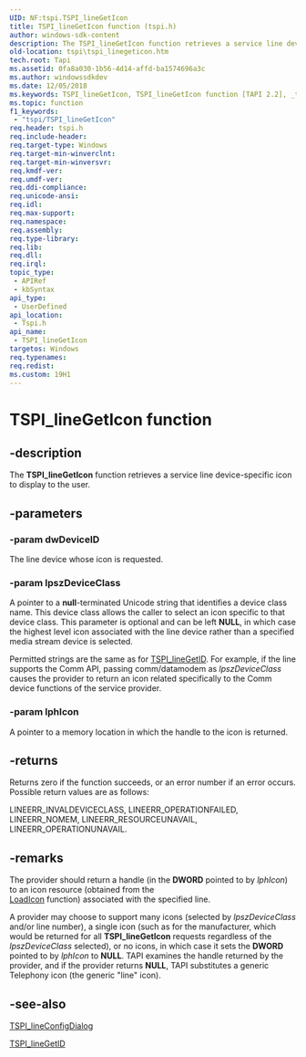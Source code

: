 ```yaml
---
UID: NF:tspi.TSPI_lineGetIcon
title: TSPI_lineGetIcon function (tspi.h)
author: windows-sdk-content
description: The TSPI_lineGetIcon function retrieves a service line device-specific icon to display to the user.
old-location: tspi\tspi_linegeticon.htm
tech.root: Tapi
ms.assetid: 0fa8a030-1b56-4d14-affd-ba1574696a3c
ms.author: windowssdkdev
ms.date: 12/05/2018
ms.keywords: TSPI_lineGetIcon, TSPI_lineGetIcon function [TAPI 2.2], _tspi_tspi_linegeticon, tspi.tspi_linegeticon, tspi/TSPI_lineGetIcon
ms.topic: function
f1_keywords: 
 - "tspi/TSPI_lineGetIcon"
req.header: tspi.h
req.include-header: 
req.target-type: Windows
req.target-min-winverclnt: 
req.target-min-winversvr: 
req.kmdf-ver: 
req.umdf-ver: 
req.ddi-compliance: 
req.unicode-ansi: 
req.idl: 
req.max-support: 
req.namespace: 
req.assembly: 
req.type-library: 
req.lib: 
req.dll: 
req.irql: 
topic_type:
 - APIRef
 - kbSyntax
api_type:
 - UserDefined
api_location:
 - Tspi.h
api_name:
 - TSPI_lineGetIcon
targetos: Windows
req.typenames: 
req.redist: 
ms.custom: 19H1
---
```


# TSPI_lineGetIcon function


## -description


The 
<b>TSPI_lineGetIcon</b> function retrieves a service line device-specific icon to display to the user.


## -parameters




### -param dwDeviceID

The line device whose icon is requested.


### -param lpszDeviceClass

A pointer to a <b>null</b>-terminated Unicode string that identifies a device class name. This device class allows the caller to select an icon specific to that device class. This parameter is optional and can be left <b>NULL</b>, in which case the highest level icon associated with the line device rather than a specified media stream device is selected. 




Permitted strings are the same as for 
<a href="https://docs.microsoft.com/windows/desktop/api/tspi/nf-tspi-tspi_linegetid">TSPI_lineGetID</a>. For example, if the line supports the Comm API, passing comm/datamodem as <i>lpszDeviceClass</i> causes the provider to return an icon related specifically to the Comm device functions of the service provider.


### -param lphIcon

A pointer to a memory location in which the handle to the icon is returned.


## -returns



Returns zero if the function succeeds, or an error number if an error occurs. Possible return values are as follows:

LINEERR_INVALDEVICECLASS, LINEERR_OPERATIONFAILED, LINEERR_NOMEM, LINEERR_RESOURCEUNAVAIL, LINEERR_OPERATIONUNAVAIL.




## -remarks



The provider should return a handle (in the <b>DWORD</b> pointed to by <i>lphIcon</i>) to an icon resource (obtained from the  
<a href="https://docs.microsoft.com/windows/desktop/api/winuser/nf-winuser-loadicona">LoadIcon</a> function) associated with the specified line.

A provider may choose to support many icons (selected by <i>lpszDeviceClass</i> and/or line number), a single icon (such as for the manufacturer, which would be returned for all 
<b>TSPI_lineGetIcon</b> requests regardless of the <i>lpszDeviceClass</i> selected), or no icons, in which case it sets the <b>DWORD</b> pointed to by <i>lphIcon</i> to <b>NULL</b>. TAPI examines the handle returned by the provider, and if the provider returns <b>NULL</b>, TAPI substitutes a generic  Telephony icon (the generic "line" icon).




## -see-also




<a href="https://docs.microsoft.com/windows/desktop/api/tspi/nf-tspi-tspi_lineconfigdialog">TSPI_lineConfigDialog</a>



<a href="https://docs.microsoft.com/windows/desktop/api/tspi/nf-tspi-tspi_linegetid">TSPI_lineGetID</a>
 

 

